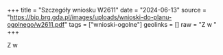 +++
title = "Szczegóły wniosku W2611"
date = "2024-06-13"
source = "https://bip.brg.gda.pl/images/uploads/wnioski-do-planu-ogolnego/w2611.pdf"
tags = ["wnioski-ogolne"]
geolinks = []
raw = "Z w "
+++

Z w




